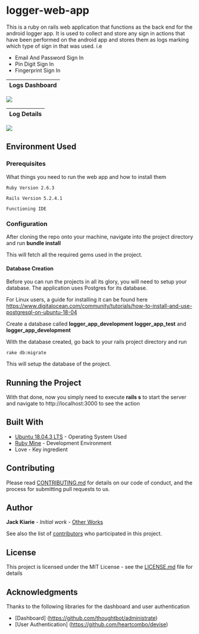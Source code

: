 # logger-web-app

This is a ruby on rails web application that functions as the back end for the android logger app. 
It is used to collect and store any sign in actions that have been performed on the android app and stores 
them as logs marking which type of sign in that was used. i.e

* Email And Password Sign In
* Pin Digit Sign In
* Fingerprint Sign In


Logs Dashboard    |         
:-------------------------: |
![](https://user-images.githubusercontent.com/8895134/74266343-3827b600-4d15-11ea-8778-a0a05c40c80e.png)

Log Details             |
:-------------------------:|
![](https://user-images.githubusercontent.com/8895134/74266349-39f17980-4d15-11ea-9677-3688d5984b06.png)


## Environment Used


### Prerequisites

What things you need to run the web app and how to install them

```
Ruby Version 2.6.3

Rails Version 5.2.4.1

Functioning IDE

```

### Configuration

After cloning the repo onto your machine, navigate into the project directory and run **bundle install**

This will fetch all the required gems used in the project.

#### Database Creation

Before you can run the projects in all its glory, you will need to setup your database. The application uses Postgres for its database. 

For Linux users, a guide for installing it can be found here https://www.digitalocean.com/community/tutorials/how-to-install-and-use-postgresql-on-ubuntu-18-04

Create a database called **logger_app_development** **logger_app_test** and **logger_app_development**

With the database created, go back to your rails project directory and run 

```
rake db:migrate

```

This will setup the database of the project.

## Running the Project
With that done, now you simply need to execute **rails s** to start the server 
and navigate to http://localhost:3000 to see the action


## Built With

* [Ubuntu 18.04.3 LTS](https://ubuntu.com/download/desktop) - Operating System Used
* [Ruby Mine](https://www.jetbrains.com/ruby/) - Development Environment
* Love - Key ingredient

## Contributing

Please read [CONTRIBUTING.md](https://gist.github.com/PurpleBooth/b24679402957c63ec426) for details on our code of conduct, and the process for submitting pull requests to us.

## Author

 **Jack Kiarie** - *Initial work* - [Other Works](https://incobeta.com)

See also the list of [contributors](https://github.com/your/project/contributors) who participated in this project.

## License

This project is licensed under the MIT License - see the [LICENSE.md](LICENSE.md) file for details

## Acknowledgments

Thanks to the following libraries for the dashboard and user authentication

* [Dashboard] (https://github.com/thoughtbot/administrate)
* [User Authentication] (https://github.com/heartcombo/devise)


